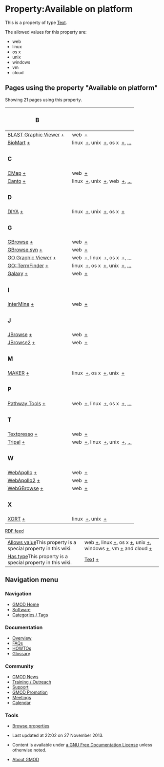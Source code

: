 



<span id="top"></span>




# <span dir="auto">Property:Available on platform</span>









This is a property of type
[Text](Special%3ATypes/Text "Special%3ATypes/Text").

The allowed values for this property are:

- web
- linux
- os x
- unix
- windows
- vm
- cloud

  
<span id="SMWResults"></span>



## Pages using the property "Available on platform"

Showing 21 pages using this property.

<table style="width: 100%; ">
<colgroup>
<col style="width: 50%" />
<col style="width: 50%" />
</colgroup>
<thead>
<tr class="header">
<th class="smwpropname"><h3 id="b">B</h3></th>
<th></th>
</tr>
</thead>
<tbody>
<tr class="odd">
<td class="smwpropname"><a href="BLAST_Graphic_Viewer.1"
title="BLAST Graphic Viewer">BLAST Graphic Viewer</a> <span
class="smwbrowse"><a href="Special%3ABrowse/BLAST-20Graphic-20Viewer"
title="Special%3ABrowse/BLAST-20Graphic-20Viewer">+</a></span></td>
<td class="smwprops">web  <span class="smwsearch"><a
href="Special%3ASearchByProperty/Available-20on-20platform/web"
title="Special%3ASearchByProperty/Available-20on-20platform/web">+</a></span></td>
</tr>
<tr class="even">
<td class="smwpropname"><a href="BioMart"
title="BioMart">BioMart</a> <span class="smwbrowse"><a
href="Special%3ABrowse/BioMart"
title="Special%3ABrowse/BioMart">+</a></span></td>
<td class="smwprops">linux  <span class="smwsearch"><a
href="Special%3ASearchByProperty/Available-20on-20platform/linux"
title="Special%3ASearchByProperty/Available-20on-20platform/linux">+</a></span>,
unix  <span class="smwsearch"><a
href="Special%3ASearchByProperty/Available-20on-20platform/unix"
title="Special%3ASearchByProperty/Available-20on-20platform/unix">+</a></span>,
os x  <span class="smwsearch"><a
href="Special%3ASearchByProperty/Available-20on-20platform/os-20x"
title="Special%3ASearchByProperty/Available-20on-20platform/os-20x">+</a></span>,
<a href="Special%3APageProperty/BioMart%3A%3AAvailable_on_platform"
title="Special:PageProperty/BioMart::Available on platform">…</a></td>
</tr>
<tr class="odd">
<td class="smwpropname"><h3 id="c">C</h3></td>
<td></td>
</tr>
<tr class="even">
<td class="smwpropname"><a href="CMap.1" title="CMap">CMap</a> <span
class="smwbrowse"><a href="Special%3ABrowse/CMap"
title="Special%3ABrowse/CMap">+</a></span></td>
<td class="smwprops">web  <span class="smwsearch"><a
href="Special%3ASearchByProperty/Available-20on-20platform/web"
title="Special%3ASearchByProperty/Available-20on-20platform/web">+</a></span></td>
</tr>
<tr class="odd">
<td class="smwpropname"><a href="Canto" title="Canto">Canto</a> <span
class="smwbrowse"><a href="Special%3ABrowse/Canto"
title="Special%3ABrowse/Canto">+</a></span></td>
<td class="smwprops">linux  <span class="smwsearch"><a
href="Special%3ASearchByProperty/Available-20on-20platform/linux"
title="Special%3ASearchByProperty/Available-20on-20platform/linux">+</a></span>,
unix  <span class="smwsearch"><a
href="Special%3ASearchByProperty/Available-20on-20platform/unix"
title="Special%3ASearchByProperty/Available-20on-20platform/unix">+</a></span>,
web  <span class="smwsearch"><a
href="Special%3ASearchByProperty/Available-20on-20platform/web"
title="Special%3ASearchByProperty/Available-20on-20platform/web">+</a></span>,
<a href="Special%3APageProperty/Canto%3A%3AAvailable_on_platform"
title="Special:PageProperty/Canto::Available on platform">…</a></td>
</tr>
<tr class="even">
<td class="smwpropname"><h3 id="d">D</h3></td>
<td></td>
</tr>
<tr class="odd">
<td class="smwpropname"><a href="DIYA" title="DIYA">DIYA</a> <span
class="smwbrowse"><a href="Special%3ABrowse/DIYA"
title="Special%3ABrowse/DIYA">+</a></span></td>
<td class="smwprops">linux  <span class="smwsearch"><a
href="Special%3ASearchByProperty/Available-20on-20platform/linux"
title="Special%3ASearchByProperty/Available-20on-20platform/linux">+</a></span>,
unix  <span class="smwsearch"><a
href="Special%3ASearchByProperty/Available-20on-20platform/unix"
title="Special%3ASearchByProperty/Available-20on-20platform/unix">+</a></span>,
os x  <span class="smwsearch"><a
href="Special%3ASearchByProperty/Available-20on-20platform/os-20x"
title="Special%3ASearchByProperty/Available-20on-20platform/os-20x">+</a></span></td>
</tr>
<tr class="even">
<td class="smwpropname"><h3 id="g">G</h3></td>
<td></td>
</tr>
<tr class="odd">
<td class="smwpropname"><a href="GBrowse.1"
title="GBrowse">GBrowse</a> <span class="smwbrowse"><a
href="Special%3ABrowse/GBrowse"
title="Special%3ABrowse/GBrowse">+</a></span></td>
<td class="smwprops">web  <span class="smwsearch"><a
href="Special%3ASearchByProperty/Available-20on-20platform/web"
title="Special%3ASearchByProperty/Available-20on-20platform/web">+</a></span></td>
</tr>
<tr class="even">
<td class="smwpropname"><a href="GBrowse_syn.1"
title="GBrowse syn">GBrowse syn</a> <span class="smwbrowse"><a
href="Special%3ABrowse/GBrowse-20syn"
title="Special%3ABrowse/GBrowse-20syn">+</a></span></td>
<td class="smwprops">web  <span class="smwsearch"><a
href="Special%3ASearchByProperty/Available-20on-20platform/web"
title="Special%3ASearchByProperty/Available-20on-20platform/web">+</a></span></td>
</tr>
<tr class="odd">
<td class="smwpropname"><a href="GO_Graphic_Viewer.1"
title="GO Graphic Viewer">GO Graphic Viewer</a> <span
class="smwbrowse"><a href="Special%3ABrowse/GO-20Graphic-20Viewer"
title="Special%3ABrowse/GO-20Graphic-20Viewer">+</a></span></td>
<td class="smwprops">web  <span class="smwsearch"><a
href="Special%3ASearchByProperty/Available-20on-20platform/web"
title="Special%3ASearchByProperty/Available-20on-20platform/web">+</a></span>,
linux  <span class="smwsearch"><a
href="Special%3ASearchByProperty/Available-20on-20platform/linux"
title="Special%3ASearchByProperty/Available-20on-20platform/linux">+</a></span>,
os x  <span class="smwsearch"><a
href="Special%3ASearchByProperty/Available-20on-20platform/os-20x"
title="Special%3ASearchByProperty/Available-20on-20platform/os-20x">+</a></span>,
<a href="Special%3APageProperty/GO_Graphic_Viewer%3A%3AAvailable_on_platform"
title="Special:PageProperty/GO Graphic Viewer::Available on platform">…</a></td>
</tr>
<tr class="even">
<td class="smwpropname"><a href="GO%3A%3ATermFinder.1"
title="GO::TermFinder">GO::TermFinder</a> <span class="smwbrowse"><a
href="Special%3ABrowse/GO%3A%3ATermFinder"
title="Special%3ABrowse/GO%3A%3ATermFinder">+</a></span></td>
<td class="smwprops">linux  <span class="smwsearch"><a
href="Special%3ASearchByProperty/Available-20on-20platform/linux"
title="Special%3ASearchByProperty/Available-20on-20platform/linux">+</a></span>,
os x  <span class="smwsearch"><a
href="Special%3ASearchByProperty/Available-20on-20platform/os-20x"
title="Special%3ASearchByProperty/Available-20on-20platform/os-20x">+</a></span>,
unix  <span class="smwsearch"><a
href="Special%3ASearchByProperty/Available-20on-20platform/unix"
title="Special%3ASearchByProperty/Available-20on-20platform/unix">+</a></span>,
<a href="Special%3APageProperty/GO%3A%3ATermFinder%3A%3AAvailable_on_platform"
title="Special:PageProperty/GO::TermFinder::Available on platform">…</a></td>
</tr>
<tr class="odd">
<td class="smwpropname"><a href="Galaxy.1"
title="Galaxy">Galaxy</a> <span class="smwbrowse"><a
href="Special%3ABrowse/Galaxy"
title="Special%3ABrowse/Galaxy">+</a></span></td>
<td class="smwprops">web  <span class="smwsearch"><a
href="Special%3ASearchByProperty/Available-20on-20platform/web"
title="Special%3ASearchByProperty/Available-20on-20platform/web">+</a></span></td>
</tr>
<tr class="even">
<td class="smwpropname"><h3 id="i">I</h3></td>
<td></td>
</tr>
<tr class="odd">
<td class="smwpropname"><a href="InterMine"
title="InterMine">InterMine</a> <span class="smwbrowse"><a
href="Special%3ABrowse/InterMine"
title="Special%3ABrowse/InterMine">+</a></span></td>
<td class="smwprops">web  <span class="smwsearch"><a
href="Special%3ASearchByProperty/Available-20on-20platform/web"
title="Special%3ASearchByProperty/Available-20on-20platform/web">+</a></span></td>
</tr>
<tr class="even">
<td class="smwpropname"><h3 id="j">J</h3></td>
<td></td>
</tr>
<tr class="odd">
<td class="smwpropname"><a href="JBrowse.1"
title="JBrowse">JBrowse</a> <span class="smwbrowse"><a
href="Special%3ABrowse/JBrowse"
title="Special%3ABrowse/JBrowse">+</a></span></td>
<td class="smwprops">web  <span class="smwsearch"><a
href="Special%3ASearchByProperty/Available-20on-20platform/web"
title="Special%3ASearchByProperty/Available-20on-20platform/web">+</a></span></td>
</tr>
<tr class="even">
<td class="smwpropname"><a href="JBrowse2"
title="JBrowse2">JBrowse2</a> <span class="smwbrowse"><a
href="Special%3ABrowse/JBrowse2"
title="Special%3ABrowse/JBrowse2">+</a></span></td>
<td class="smwprops">web  <span class="smwsearch"><a
href="Special%3ASearchByProperty/Available-20on-20platform/web"
title="Special%3ASearchByProperty/Available-20on-20platform/web">+</a></span></td>
</tr>
<tr class="odd">
<td class="smwpropname"><h3 id="m">M</h3></td>
<td></td>
</tr>
<tr class="even">
<td class="smwpropname"><a href="MAKER.1" title="MAKER">MAKER</a> <span
class="smwbrowse"><a href="Special%3ABrowse/MAKER"
title="Special%3ABrowse/MAKER">+</a></span></td>
<td class="smwprops">linux  <span class="smwsearch"><a
href="Special%3ASearchByProperty/Available-20on-20platform/linux"
title="Special%3ASearchByProperty/Available-20on-20platform/linux">+</a></span>,
os x  <span class="smwsearch"><a
href="Special%3ASearchByProperty/Available-20on-20platform/os-20x"
title="Special%3ASearchByProperty/Available-20on-20platform/os-20x">+</a></span>,
unix  <span class="smwsearch"><a
href="Special%3ASearchByProperty/Available-20on-20platform/unix"
title="Special%3ASearchByProperty/Available-20on-20platform/unix">+</a></span></td>
</tr>
<tr class="odd">
<td class="smwpropname"><h3 id="p">P</h3></td>
<td></td>
</tr>
<tr class="even">
<td class="smwpropname"><a href="Pathway_Tools.1"
title="Pathway Tools">Pathway Tools</a> <span class="smwbrowse"><a
href="Special%3ABrowse/Pathway-20Tools"
title="Special%3ABrowse/Pathway-20Tools">+</a></span></td>
<td class="smwprops">web  <span class="smwsearch"><a
href="Special%3ASearchByProperty/Available-20on-20platform/web"
title="Special%3ASearchByProperty/Available-20on-20platform/web">+</a></span>,
linux  <span class="smwsearch"><a
href="Special%3ASearchByProperty/Available-20on-20platform/linux"
title="Special%3ASearchByProperty/Available-20on-20platform/linux">+</a></span>,
os x  <span class="smwsearch"><a
href="Special%3ASearchByProperty/Available-20on-20platform/os-20x"
title="Special%3ASearchByProperty/Available-20on-20platform/os-20x">+</a></span>,
<a href="Special%3APageProperty/Pathway_Tools%3A%3AAvailable_on_platform"
title="Special:PageProperty/Pathway Tools::Available on platform">…</a></td>
</tr>
<tr class="odd">
<td class="smwpropname"><h3 id="t">T</h3></td>
<td></td>
</tr>
<tr class="even">
<td class="smwpropname"><a href="Textpresso"
title="Textpresso">Textpresso</a> <span class="smwbrowse"><a
href="Special%3ABrowse/Textpresso"
title="Special%3ABrowse/Textpresso">+</a></span></td>
<td class="smwprops">web  <span class="smwsearch"><a
href="Special%3ASearchByProperty/Available-20on-20platform/web"
title="Special%3ASearchByProperty/Available-20on-20platform/web">+</a></span></td>
</tr>
<tr class="odd">
<td class="smwpropname"><a href="Tripal.1"
title="Tripal">Tripal</a> <span class="smwbrowse"><a
href="Special%3ABrowse/Tripal"
title="Special%3ABrowse/Tripal">+</a></span></td>
<td class="smwprops">web  <span class="smwsearch"><a
href="Special%3ASearchByProperty/Available-20on-20platform/web"
title="Special%3ASearchByProperty/Available-20on-20platform/web">+</a></span>,
linux  <span class="smwsearch"><a
href="Special%3ASearchByProperty/Available-20on-20platform/linux"
title="Special%3ASearchByProperty/Available-20on-20platform/linux">+</a></span>,
unix  <span class="smwsearch"><a
href="Special%3ASearchByProperty/Available-20on-20platform/unix"
title="Special%3ASearchByProperty/Available-20on-20platform/unix">+</a></span>,
<a href="Special%3APageProperty/Tripal%3A%3AAvailable_on_platform"
title="Special:PageProperty/Tripal::Available on platform">…</a></td>
</tr>
<tr class="even">
<td class="smwpropname"><h3 id="w">W</h3></td>
<td></td>
</tr>
<tr class="odd">
<td class="smwpropname"><a href="WebApollo.1"
title="WebApollo">WebApollo</a> <span class="smwbrowse"><a
href="Special%3ABrowse/WebApollo"
title="Special%3ABrowse/WebApollo">+</a></span></td>
<td class="smwprops">web  <span class="smwsearch"><a
href="Special%3ASearchByProperty/Available-20on-20platform/web"
title="Special%3ASearchByProperty/Available-20on-20platform/web">+</a></span></td>
</tr>
<tr class="even">
<td class="smwpropname"><a href="WebApollo2"
title="WebApollo2">WebApollo2</a> <span class="smwbrowse"><a
href="Special%3ABrowse/WebApollo2"
title="Special%3ABrowse/WebApollo2">+</a></span></td>
<td class="smwprops">web  <span class="smwsearch"><a
href="Special%3ASearchByProperty/Available-20on-20platform/web"
title="Special%3ASearchByProperty/Available-20on-20platform/web">+</a></span></td>
</tr>
<tr class="odd">
<td class="smwpropname"><a href="WebGBrowse.1"
title="WebGBrowse">WebGBrowse</a> <span class="smwbrowse"><a
href="Special%3ABrowse/WebGBrowse"
title="Special%3ABrowse/WebGBrowse">+</a></span></td>
<td class="smwprops">web  <span class="smwsearch"><a
href="Special%3ASearchByProperty/Available-20on-20platform/web"
title="Special%3ASearchByProperty/Available-20on-20platform/web">+</a></span></td>
</tr>
<tr class="even">
<td class="smwpropname"><h3 id="x">X</h3></td>
<td></td>
</tr>
<tr class="odd">
<td class="smwpropname"><a href="XORT.1" title="XORT">XORT</a> <span
class="smwbrowse"><a href="Special%3ABrowse/XORT"
title="Special%3ABrowse/XORT">+</a></span></td>
<td class="smwprops">linux  <span class="smwsearch"><a
href="Special%3ASearchByProperty/Available-20on-20platform/linux"
title="Special%3ASearchByProperty/Available-20on-20platform/linux">+</a></span>,
unix  <span class="smwsearch"><a
href="Special%3ASearchByProperty/Available-20on-20platform/unix"
title="Special%3ASearchByProperty/Available-20on-20platform/unix">+</a></span></td>
</tr>
</tbody>
</table>




</span><span class="smwrdflink"><span class="rdflink">[RDF
feed](http://gmod.org/wiki/Special:ExportRDF/Property%3AAvailable_on_platform "Special:ExportRDF/Property:Available on platform")</span></span>

|  |  |
|----|----|
| <span class="smw-highlighter" data-type="1" state="inline" data-title="Property"><span class="smwbuiltin">[Allows value](Property%3AAllows_value "Property:Allows value")</span><span class="smwttcontent">This property is a special property in this wiki.</span></span> | web <span class="smwsearch">[+](Special%3ASearchByProperty/Allows-20value/web "Special%3ASearchByProperty/Allows-20value/web")</span>, linux <span class="smwsearch">[+](Special%3ASearchByProperty/Allows-20value/linux "Special%3ASearchByProperty/Allows-20value/linux")</span>, os x <span class="smwsearch">[+](Special%3ASearchByProperty/Allows-20value/os-20x "Special%3ASearchByProperty/Allows-20value/os-20x")</span>, unix <span class="smwsearch">[+](Special%3ASearchByProperty/Allows-20value/unix "Special%3ASearchByProperty/Allows-20value/unix")</span>, windows <span class="smwsearch">[+](Special%3ASearchByProperty/Allows-20value/windows "Special%3ASearchByProperty/Allows-20value/windows")</span>, vm <span class="smwsearch">[+](Special%3ASearchByProperty/Allows-20value/vm "Special%3ASearchByProperty/Allows-20value/vm")</span> and cloud <span class="smwsearch">[+](Special%3ASearchByProperty/Allows-20value/cloud "Special%3ASearchByProperty/Allows-20value/cloud")</span> |
| <span class="smw-highlighter" data-type="1" state="inline" data-title="Property"><span class="smwbuiltin">[Has type](Property%3AHas_type "Property:Has type")</span><span class="smwttcontent">This property is a special property in this wiki.</span></span> | [Text](Special%3ATypes/Text "Special%3ATypes/Text") <span class="smwsearch">[+](Special%3ASearchByProperty/Has-20type/Text "Special%3ASearchByProperty/Has-20type/Text")</span> |






## Navigation menu









### Navigation



- <span id="n-GMOD-Home">[GMOD Home](Main_Page)</span>
- <span id="n-Software">[Software](GMOD_Components)</span>
- <span id="n-Categories-.2F-Tags">[Categories /
  Tags](Categories)</span>




### Documentation



- <span id="n-Overview">[Overview](Overview)</span>
- <span id="n-FAQs">[FAQs](Category%3AFAQ)</span>
- <span id="n-HOWTOs">[HOWTOs](Category%3AHOWTO)</span>
- <span id="n-Glossary">[Glossary](Glossary)</span>




### Community



- <span id="n-GMOD-News">[GMOD News](GMOD_News)</span>
- <span id="n-Training-.2F-Outreach">[Training /
  Outreach](Training_and_Outreach)</span>
- <span id="n-Support">[Support](Support)</span>
- <span id="n-GMOD-Promotion">[GMOD Promotion](GMOD_Promotion)</span>
- <span id="n-Meetings">[Meetings](Meetings)</span>
- <span id="n-Calendar">[Calendar](Calendar)</span>




### Tools

- <span id="t-smwbrowselink"><a href="Special%3ABrowse/Property%3AAvailable_on_platform"
  rel="smw-browse">Browse properties</a></span>



- <span id="footer-info-lastmod">Last updated at 22:02 on 27 November
  2013.</span>
<!-- - <span id="footer-info-viewcount">17,440 page views.</span> -->
- <span id="footer-info-copyright">Content is available under
  <a href="http://www.gnu.org/licenses/fdl-1.3.html" class="external"
  rel="nofollow">a GNU Free Documentation License</a> unless otherwise
  noted.</span>

<!-- -->

- <span id="footer-places-about">[About
  GMOD](GMOD%3AAbout "GMOD%3AAbout")</span>

<!-- -->





